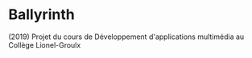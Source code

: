 # Ballyrinth
 (2019) Projet du cours de Développement d'applications multimédia au Collège Lionel-Groulx
